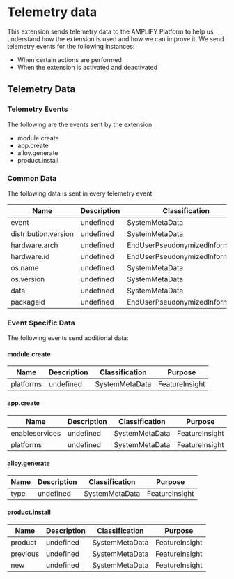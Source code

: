 # Telemetry data

This extension sends telemetry data to the AMPLIFY Platform to help us understand how the extension is used and how we can improve it. We send telemetry events for the following instances:

* When certain actions are performed
* When the extension is activated and deactivated

## Telemetry Data

### Telemetry Events

The following are the events sent by the extension:

* module.create
* app.create
* alloy.generate
* product.install

### Common Data

The following data is sent in every telemetry event:

| Name | Description | Classification | Purpose |
| -----| ----------- | -------------- |-------- |
| event | undefined | SystemMetaData | FeatureInsight |
| distribution.version | undefined | SystemMetaData | FeatureInsight |
| hardware.arch | undefined | EndUserPseudonymizedInformation | FeatureInsight |
| hardware.id | undefined | EndUserPseudonymizedInformation | FeatureInsight |
| os.name | undefined | SystemMetaData | FeatureInsight |
| os.version | undefined | SystemMetaData | FeatureInsight |
| data | undefined | SystemMetaData | FeatureInsight |
| packageid | undefined | EndUserPseudonymizedInformation | FeatureInsight |

### Event Specific Data

The following events send additional data:

#### module.create

| Name | Description | Classification | Purpose |
| -----| ----------- | -------------- |-------- |
| platforms | undefined | SystemMetaData | FeatureInsight |

#### app.create

| Name | Description | Classification | Purpose |
| -----| ----------- | -------------- |-------- |
| enableservices | undefined | SystemMetaData | FeatureInsight |
| platforms | undefined | SystemMetaData | FeatureInsight |

#### alloy.generate

| Name | Description | Classification | Purpose |
| -----| ----------- | -------------- |-------- |
| type | undefined | SystemMetaData | FeatureInsight |

#### product.install

| Name | Description | Classification | Purpose |
| -----| ----------- | -------------- |-------- |
| product | undefined | SystemMetaData | FeatureInsight |
| previous | undefined | SystemMetaData | FeatureInsight |
| new | undefined | SystemMetaData | FeatureInsight |

